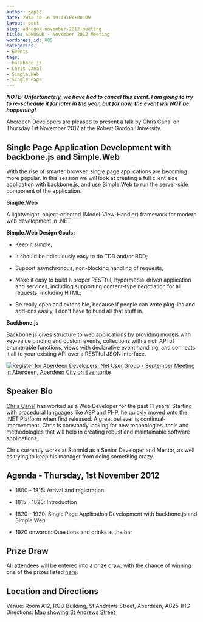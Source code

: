 ```yaml
---
author: gep13
date: 2012-10-16 19:43:00+00:00
layout: post
slug: adnuguk-november-2012-meeting
title: ADNUGUK - November 2012 Meeting
wordpress_id: 805
categories:
- Events
tags:
- backbone.js
- Chris Canal
- Simple.Web
- Single Page
---
```


_**NOTE: Unfortunately, we have had to cancel this event.  I am going to try to re-schedule it for later in the year, but for now, the event will NOT be happening!**_




Aberdeen Developers are pleased to present a talk by Chris Canal on Thursday 1st November 2012 at the Robert Gordon University.




## Single Page Application Development with backbone.js and Simple.Web




With the rise of smarter browser, single page applications are becoming more popular. In this session we will look at creating a full client side application with backbone.js, and use Simple.Web to run the server-side component of the application.




**Simple.Web**




A lightweight, object-oriented (Model-View-Handler) framework for modern web development in .NET




**Simple.Web Design Goals:**






  * Keep it simple;


  * It should be ridiculously easy to do TDD and/or BDD;


  * Support asynchronous, non-blocking handling of requests;


  * Make it easy to build a proper RESTful, hypermedia-driven application and services, including supporting content-type negotiation for all requests, including HTML;


  * Be really open and extensible, because if people can write plug-ins and add-ons easily, I don't have to build all that stuff in.




**Backbone.js**




Backbone.js gives structure to web applications by providing models with key-value binding and custom events, collections with a rich API of enumerable functions, views with declarative event handling, and connects it all to your existing API over a RESTful JSON interface.




[![Register for Aberdeen Developers .Net User Group - September Meeting in Aberdeen, Aberdeen City  on Eventbrite](http://www.eventbrite.com/registerbutton?eid=2581657808)](http://adnuguk-nov2012.eventbrite.co.uk?ref=elink)




## Speaker Bio




[Chris Canal](https://twitter.com/chriscanal) has worked as a Web Developer for the past 11 years. Starting with procedural languages like ASP and PHP, he quickly moved onto the .NET Platform when first released. A great believer is continual-improvement, Chris is constantly looking for new technologies, tools and methodologies that will help in creating robust and maintainable software applications.




Chris currently works at StormId as a Senior Developer and Mentor, as well as trying to keep his manager from doing something crazy.




## Agenda - Thursday, 1st November 2012






  * 1800 - 1815: Arrival and registration


  * 1815 - 1820: Introduction


  * 1820 - 1920: Single Page Application Development with backbone.js and Simple.Web


  * 1920 onwards: Questions and drinks at the bar




## Prize Draw




All attendees will be entered into a prize draw, with the chance of winning one of the prizes listed [here](http://www.gep13.co.uk/blog/?p=107).




## Location and Directions




Venue: Room A12, RGU Building, St Andrews Street, Aberdeen, AB25 1HG Directions: [Map showing St Andrews Street](http://www.bing.com/maps/?v=2&cp=57.149542434132776~-2.102723645985436&lvl=17&dir=0&sty=c&eo=1&form=LMLTCC)
